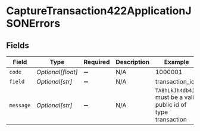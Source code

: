 # CaptureTransaction422ApplicationJSONErrors


## Fields

| Field                                                          | Type                                                           | Required                                                       | Description                                                    | Example                                                        |
| -------------------------------------------------------------- | -------------------------------------------------------------- | -------------------------------------------------------------- | -------------------------------------------------------------- | -------------------------------------------------------------- |
| `code`                                                         | *Optional[float]*                                              | :heavy_minus_sign:                                             | N/A                                                            | 1000001                                                        |
| `field`                                                        | *Optional[str]*                                                | :heavy_minus_sign:                                             | N/A                                                            | transaction_id                                                 |
| `message`                                                      | *Optional[str]*                                                | :heavy_minus_sign:                                             | N/A                                                            | `TA8hLkJh4db4JJ` must be a valid public id of type transaction |
